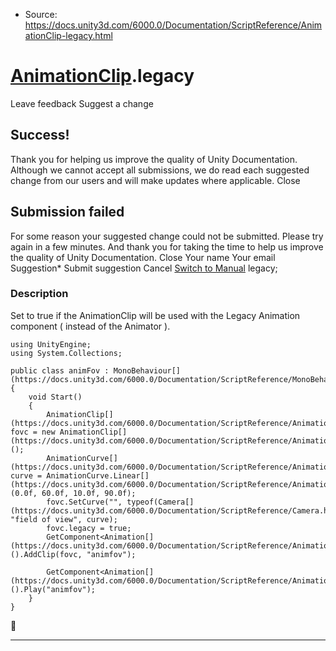 * Source: https://docs.unity3d.com/6000.0/Documentation/ScriptReference/AnimationClip-legacy.html

#  [AnimationClip](https://docs.unity3d.com/6000.0/Documentation/ScriptReference/AnimationClip.html).legacy
Leave feedback
Suggest a change
## Success!
Thank you for helping us improve the quality of Unity Documentation. Although we cannot accept all submissions, we do read each suggested change from our users and will make updates where applicable.
Close
## Submission failed
For some reason your suggested change could not be submitted. Please <a>try again</a> in a few minutes. And thank you for taking the time to help us improve the quality of Unity Documentation.
Close
Your name Your email Suggestion* Submit suggestion
Cancel
[Switch to Manual](https://docs.unity3d.com/6000.0/Documentation/Manual/class-AnimationClip.html "Go to AnimationClip Component in the Manual")
legacy; 
### Description
Set to true if the AnimationClip will be used with the Legacy Animation component ( instead of the Animator ).
```
using UnityEngine;
using System.Collections;  
  
public class animFov : MonoBehaviour[](https://docs.unity3d.com/6000.0/Documentation/ScriptReference/MonoBehaviour.html)
{
    void Start()
    {
        AnimationClip[](https://docs.unity3d.com/6000.0/Documentation/ScriptReference/AnimationClip.html) fovc = new AnimationClip[](https://docs.unity3d.com/6000.0/Documentation/ScriptReference/AnimationClip.html)();
        AnimationCurve[](https://docs.unity3d.com/6000.0/Documentation/ScriptReference/AnimationCurve.html) curve = AnimationCurve.Linear[](https://docs.unity3d.com/6000.0/Documentation/ScriptReference/AnimationCurve.Linear.html)(0.0f, 60.0f, 10.0f, 90.0f);
        fovc.SetCurve("", typeof(Camera[](https://docs.unity3d.com/6000.0/Documentation/ScriptReference/Camera.html)), "field of view", curve);
        fovc.legacy = true;
        GetComponent<Animation[](https://docs.unity3d.com/6000.0/Documentation/ScriptReference/Animation.html)>().AddClip(fovc, "animfov");  
  
        GetComponent<Animation[](https://docs.unity3d.com/6000.0/Documentation/ScriptReference/Animation.html)>().Play("animfov");
    }
}

```

* * *
